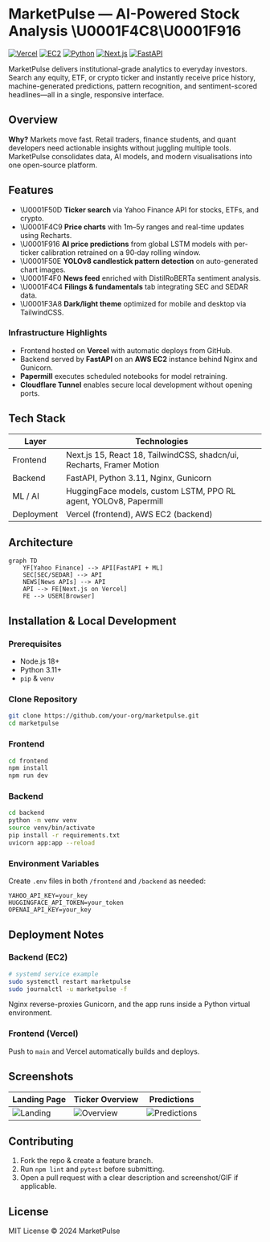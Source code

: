 # MarketPulse — AI-Powered Stock Analysis \U0001F4C8\U0001F916

[![Vercel](https://img.shields.io/badge/deployed%20on-Vercel-black?logo=vercel)](https://vercel.com)
[![EC2](https://img.shields.io/badge/backend-AWS%20EC2-FF9900?logo=amazon-aws)](https://aws.amazon.com/ec2/)
[![Python](https://img.shields.io/badge/python-3.11-blue?logo=python)](https://www.python.org/)
[![Next.js](https://img.shields.io/badge/Next.js-15-black?logo=next.js)](https://nextjs.org/)
[![FastAPI](https://img.shields.io/badge/FastAPI-0.111-009688?logo=fastapi)](https://fastapi.tiangolo.com/)

MarketPulse delivers institutional-grade analytics to everyday investors. Search any
equity, ETF, or crypto ticker and instantly receive price history, machine-generated
predictions, pattern recognition, and sentiment-scored headlines—all in a single,
responsive interface.

## Overview

**Why?** Markets move fast. Retail traders, finance students, and quant developers
need actionable insights without juggling multiple tools. MarketPulse consolidates
data, AI models, and modern visualisations into one open-source platform.

## Features

- \U0001F50D **Ticker search** via Yahoo Finance API for stocks, ETFs, and crypto.
- \U0001F4C9 **Price charts** with 1m–5y ranges and real-time updates using Recharts.
- \U0001F916 **AI price predictions** from global LSTM models with per-ticker calibration
  retrained on a 90‑day rolling window.
- \U0001F50E **YOLOv8 candlestick pattern detection** on auto-generated chart images.
- \U0001F4F0 **News feed** enriched with DistilRoBERTa sentiment analysis.
- \U0001F4C4 **Filings & fundamentals** tab integrating SEC and SEDAR data.
- \U0001F3A8 **Dark/light theme** optimized for mobile and desktop via TailwindCSS.

### Infrastructure Highlights

- Frontend hosted on **Vercel** with automatic deploys from GitHub.
- Backend served by **FastAPI** on an **AWS EC2** instance behind Nginx and Gunicorn.
- **Papermill** executes scheduled notebooks for model retraining.
- **Cloudflare Tunnel** enables secure local development without opening ports.

## Tech Stack

| Layer      | Technologies |
|------------|--------------|
| Frontend   | Next.js 15, React 18, TailwindCSS, shadcn/ui, Recharts, Framer Motion |
| Backend    | FastAPI, Python 3.11, Nginx, Gunicorn |
| ML / AI    | HuggingFace models, custom LSTM, PPO RL agent, YOLOv8, Papermill |
| Deployment | Vercel (frontend), AWS EC2 (backend) |

## Architecture

```mermaid
graph TD
    YF[Yahoo Finance] --> API[FastAPI + ML]
    SEC[SEC/SEDAR] --> API
    NEWS[News APIs] --> API
    API --> FE[Next.js on Vercel]
    FE --> USER[Browser]
```

## Installation & Local Development

### Prerequisites

- Node.js 18+
- Python 3.11+
- `pip` & `venv`

### Clone Repository

```bash
git clone https://github.com/your-org/marketpulse.git
cd marketpulse
```

### Frontend

```bash
cd frontend
npm install
npm run dev
```

### Backend

```bash
cd backend
python -m venv venv
source venv/bin/activate
pip install -r requirements.txt
uvicorn app:app --reload
```

### Environment Variables

Create `.env` files in both `/frontend` and `/backend` as needed:

```env
YAHOO_API_KEY=your_key
HUGGINGFACE_API_TOKEN=your_token
OPENAI_API_KEY=your_key
```

## Deployment Notes

### Backend (EC2)

```bash
# systemd service example
sudo systemctl restart marketpulse
sudo journalctl -u marketpulse -f
```

Nginx reverse-proxies Gunicorn, and the app runs inside a Python virtual environment.

### Frontend (Vercel)

Push to `main` and Vercel automatically builds and deploys.

## Screenshots

| Landing Page | Ticker Overview | Predictions |
|--------------|----------------|-------------|
| ![Landing](docs/screenshots/landing.png) | ![Overview](docs/screenshots/overview.png) | ![Predictions](docs/screenshots/predictions.png) |

## Contributing

1. Fork the repo & create a feature branch.
2. Run `npm lint` and `pytest` before submitting.
3. Open a pull request with a clear description and screenshot/GIF if applicable.

## License

MIT License © 2024 MarketPulse

